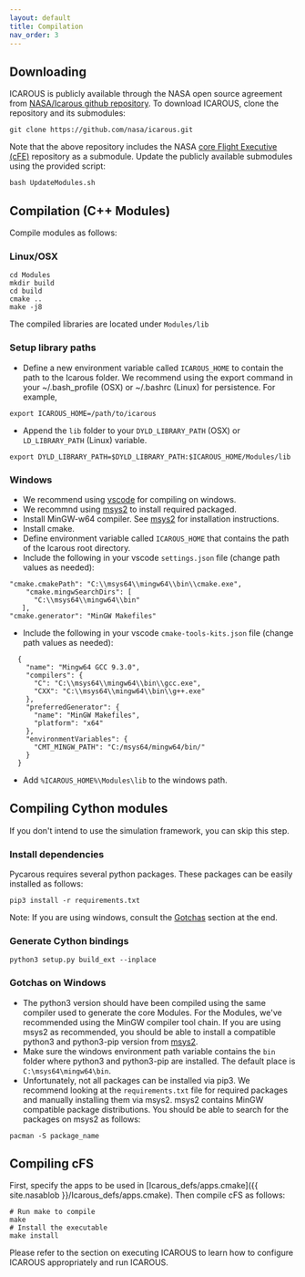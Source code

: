 ```yaml
---
layout: default 
title: Compilation
nav_order: 3
---
```


## Downloading 
ICAROUS is publicly available through the NASA open source agreement from [NASA/Icarous github repository](https://github.com/nasa/icarous.git). To download ICAROUS, clone the repository and its submodules:
```
git clone https://github.com/nasa/icarous.git
```
Note that the above repository includes the NASA [core Flight Executive (cFE)](https://github.com/nasa/cFE) repository as a submodule. Update the publicly available submodules using the provided script:
```
bash UpdateModules.sh
```

## Compilation (C++ Modules)
Compile modules as follows:

### Linux/OSX

```
cd Modules
mkdir build
cd build
cmake ..
make -j8
```

The compiled libraries are located under `Modules/lib`

### Setup library paths
- Define a new environment variable called `ICAROUS_HOME` to contain the path to the Icarous folder. We recommend using the export command in your ~/.bash_profile (OSX) or ~/.bashrc (Linux) for persistence. For example,
```
export ICAROUS_HOME=/path/to/icarous
```
- Append the `lib` folder to your `DYLD_LIBRARY_PATH` (OSX) or `LD_LIBRARY_PATH` (Linux) variable. 
```
export DYLD_LIBRARY_PATH=$DYLD_LIBRARY_PATH:$ICAROUS_HOME/Modules/lib
```

### Windows
- We recommend using [vscode](https://code.visualstudio.com/) for compiling on windows.
- We recommnd using [msys2](https://www.msys2.org/) to install required packaged. 
- Install MinGW-w64 compiler. See [msys2](https://www.msys2.org/) for installation instructions.
- Install cmake.
- Define environment variable called `ICAROUS_HOME` that contains the path of the Icarous root directory.
- Include the following in your vscode `settings.json` file (change path values as needed):
```
"cmake.cmakePath": "C:\\msys64\\mingw64\\bin\\cmake.exe",
    "cmake.mingwSearchDirs": [
      "C:\\msys64\\mingw64\\bin"
   ],
"cmake.generator": "MinGW Makefiles"
```
- Include the following in your vscode `cmake-tools-kits.json` file (change path values as needed):
```
  {
    "name": "Mingw64 GCC 9.3.0",
    "compilers": {
      "C": "C:\\msys64\\mingw64\\bin\\gcc.exe",
      "CXX": "C:\\msys64\\mingw64\\bin\\g++.exe"
    },
    "preferredGenerator": {
      "name": "MinGW Makefiles",
      "platform": "x64"
    },
    "environmentVariables": {
      "CMT_MINGW_PATH": "C:/msys64/mingw64/bin/"
    }
  }
```
- Add `%ICAROUS_HOME%\Modules\lib` to the windows path.

## Compiling Cython modules

If you don't intend to use the simulation framework, you can skip this step. 

### Install dependencies

Pycarous requires several python packages. These packages can be easily installed as follows:

    pip3 install -r requirements.txt

Note: If you are using windows, consult the [Gotchas](#Gotchas-on-Windows) section at the end.

### Generate Cython bindings

```
python3 setup.py build_ext --inplace
```

### Gotchas on Windows

- The python3 version should have been compiled using the same compiler used to generate the core Modules. For the Modules, we've recommended using the MinGW compiler tool chain. If you are using msys2 as recommended, you should be able to install a compatible python3 and python3-pip version from [msys2](https://www.msys2.org/).
- Make sure the windows environment path variable contains the `bin` folder where python3 and python3-pip are installed. The default place is `C:\msys64\mingw64\bin`.
- Unfortunately, not all packages can be installed via pip3. We recommend looking at the `requirements.txt` file for required packages and manually installing them via msys2. msys2 contains MinGW compatible package distributions. You should be able to search for the packages on msys2 as follows:
```
pacman -S package_name 
```

## Compiling cFS

First, specify the apps to be used in [Icarous_defs/apps.cmake]({{ site.nasablob }}/Icarous_defs/apps.cmake). Then compile cFS as follows:

```
# Run make to compile
make 
# Install the executable
make install
```

Please refer to the section on executing ICAROUS to learn how to configure ICAROUS appropriately and run ICAROUS.
